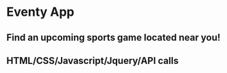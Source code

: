 # Eventy App

## Find an upcoming sports game located near you!

## HTML/CSS/Javascript/Jquery/API calls